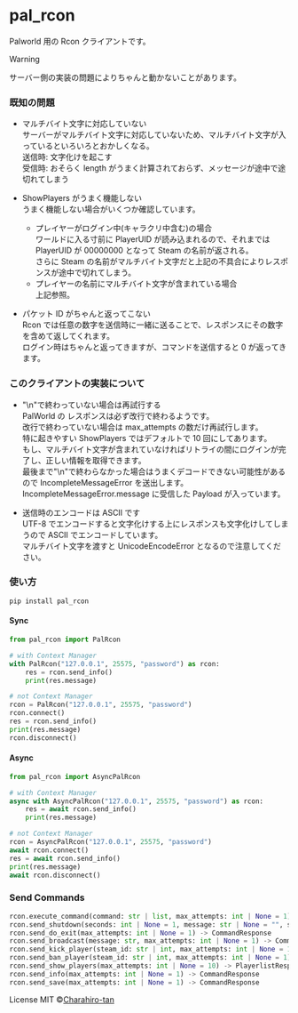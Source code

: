 # pal_rcon

Palworld 用の Rcon クライアントです。

> [!WARNING]
> サーバー側の実装の問題によりちゃんと動かないことがあります。

### 既知の問題

- マルチバイト文字に対応していない  
  サーバーがマルチバイト文字に対応していないため、マルチバイト文字が入っているといろいろとおかしくなる。  
  送信時: 文字化けを起こす  
  受信時: おそらく length がうまく計算されておらず、メッセージが途中で途切れてしまう

- ShowPlayers がうまく機能しない  
  うまく機能しない場合がいくつか確認しています。

  - プレイヤーがログイン中(キャラクリ中含む)の場合  
    ワールドに入る寸前に PlayerUID が読み込まれるので、それまでは PlayerUID が 00000000 となって Steam の名前が返される。  
    さらに Steam の名前がマルチバイト文字だと上記の不具合によりレスポンスが途中で切れてしまう。
  - プレイヤーの名前にマルチバイト文字が含まれている場合  
    上記参照。

- パケット ID がちゃんと返ってこない  
  Rcon では任意の数字を送信時に一緒に送ることで、レスポンスにその数字を含めて返してくれます。  
  ログイン時はちゃんと返ってきますが、コマンドを送信すると 0 が返ってきます。

### このクライアントの実装について

- "\n"で終わっていない場合は再試行する  
  PalWorld の レスポンスは必ず改行で終わるようです。  
  改行で終わっていない場合は max_attempts の数だけ再試行します。  
  特に起きやすい ShowPlayers ではデフォルトで 10 回にしてあります。  
  もし、マルチバイト文字が含まれていなければリトライの間にログインが完了し、正しい情報を取得できます。  
  最後まで"\n"で終わらなかった場合はうまくデコードできない可能性があるので IncompleteMessageError を送出します。  
  IncompleteMessageError.message に受信した Payload が入っています。

- 送信時のエンコードは ASCII です  
  UTF-8 でエンコードすると文字化けする上にレスポンスも文字化けしてしまうので ASCII でエンコードしています。  
  マルチバイト文字を渡すと UnicodeEncodeError となるので注意してください。

### 使い方

```
pip install pal_rcon
```

#### Sync

```python
from pal_rcon import PalRcon

# with Context Manager
with PalRcon("127.0.0.1", 25575, "password") as rcon:
    res = rcon.send_info()
    print(res.message)

# not Context Manager
rcon = PalRcon("127.0.0.1", 25575, "password")
rcon.connect()
res = rcon.send_info()
print(res.message)
rcon.disconnect()
```

#### Async

```python
from pal_rcon import AsyncPalRcon

# with Context Manager
async with AsyncPalRcon("127.0.0.1", 25575, "password") as rcon:
    res = await rcon.send_info()
    print(res.message)

# not Context Manager
rcon = AsyncPalRcon("127.0.0.1", 25575, "password")
await rcon.connect()
res = await rcon.send_info()
print(res.message)
await rcon.disconnect()
```

### Send Commands

```python
rcon.execute_command(command: str | list, max_attempts: int | None = 1) -> CommandResponse
rcon.send_shutdown(seconds: int | None = 1, message: str | None = "", send_save: bool | None = False, max_attempts: int | None = 1) -> CommandResponse:
rcon.send_do_exit(max_attempts: int | None = 1) -> CommandResponse
rcon.send_broadcast(message: str, max_attempts: int | None = 1) -> CommandResponse
rcon.send_kick_player(steam_id: str | int, max_attempts: int | None = 1) -> CommandResponse
rcon.send_ban_player(steam_id: str | int, max_attempts: int | None = 1) -> CommandResponse
rcon.send_show_players(max_attempts: int | None = 10) -> PlayerlistResponse
rcon.send_info(max_attempts: int | None = 1) -> CommandResponse
rcon.send_save(max_attempts: int | None = 1) -> CommandResponse
```

License MIT ©[Charahiro-tan](https://twitter.com/__Charahiro)
